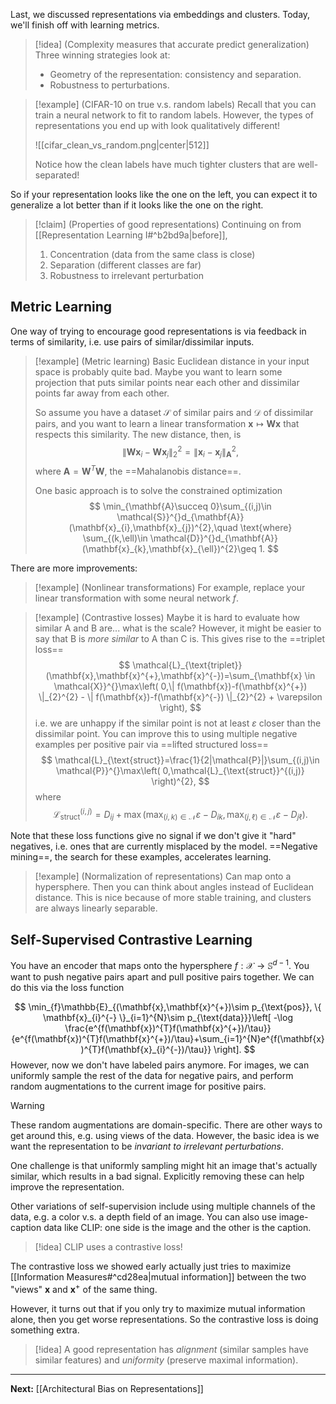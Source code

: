 Last, we discussed representations via embeddings and clusters. Today, we'll finish off with learning metrics.

> [!idea] (Complexity measures that accurate predict generalization)
> Three winning strategies look at:
> 
> * Geometry of the representation: consistency and separation.
> * Robustness to perturbations.

> [!example] (CIFAR-10 on true v.s. random labels)
> Recall that you can train a neural network to fit to random labels. However, the types of representations you end up with look qualitatively different!
> 
> ![[cifar_clean_vs_random.png|center|512]]
> 
> Notice how the clean labels have much tighter clusters that are well-separated!

So if your representation looks like the one on the left, you can expect it to generalize a lot better than if it looks like the one on the right.

> [!claim] (Properties of good representations)
> Continuing on from [[Representation Learning I#^b2bd9a|before]],
> 
> 1. Concentration (data from the same class is close)
> 2. Separation (different classes are far)
> 3. Robustness to irrelevant perturbation

## Metric Learning

One way of trying to encourage good representations is via feedback in terms of similarity, i.e. use pairs of similar/dissimilar inputs.

> [!example] (Metric learning)
> Basic Euclidean distance in your input space is probably quite bad. Maybe you want to learn some projection that puts similar points near each other and dissimilar points far away from each other.
> 
> So assume you have a dataset $\mathcal{S}$ of similar pairs and $\mathcal{D}$ of dissimilar pairs, and you want to learn a linear transformation $\mathbf{x}\mapsto \mathbf{W}\mathbf{x}$ that respects this similarity. The new distance, then, is
> $$
> \| \mathbf{W}\mathbf{x}_{i} - \mathbf{W}\mathbf{x}_{j} \|_{2}^{2} = \| \mathbf{x}_{i}-\mathbf{x}_{j} \|_{\mathbf{A}}^{2},
> $$
> where $\mathbf{A}=\mathbf{W}^{T}\mathbf{W}$, the ==Mahalanobis distance==.
> 
> One basic approach is to solve the constrained optimization
> $$
> \min_{\mathbf{A}\succeq 0}\sum_{(i,j)\in \mathcal{S}}^{}d_{\mathbf{A}}(\mathbf{x}_{i},\mathbf{x}_{j})^{2},\quad \text{where} \sum_{(k,\ell)\in \mathcal{D}}^{}d_{\mathbf{A}}(\mathbf{x}_{k},\mathbf{x}_{\ell})^{2}\geq 1.
> $$

There are more improvements:

> [!example] (Nonlinear transformations)
> For example, replace your linear transformation with some neural network $f$.

> [!example] (Contrastive losses)
> Maybe it is hard to evaluate how similar A and B are... what is the scale? However, it might be easier to say that B is *more similar* to A than C is. This gives rise to the ==triplet loss==
> $$
> \mathcal{L}_{\text{triplet}}(\mathbf{x},\mathbf{x}^{+},\mathbf{x}^{-})=\sum_{\mathbf{x} \in \mathcal{X}}^{}\max\left( 0,\| f(\mathbf{x})-f(\mathbf{x}^{+}) \|_{2}^{2} - \| f(\mathbf{x})-f(\mathbf{x}^{-}) \|_{2}^{2} + \varepsilon \right),
> $$
> i.e. we are unhappy if the similar point is not at least $\varepsilon$ closer than the dissimilar point. You can improve this to using multiple negative examples per positive pair via ==lifted structured loss==
> $$
> \mathcal{L}_{\text{struct}}=\frac{1}{2|\mathcal{P}|}\sum_{(i,j)\in \mathcal{P}}^{}\max\left( 0,\mathcal{L}_{\text{struct}}^{(i,j)} \right)^{2},
> $$
> where
> $$
> \mathcal{L}_{\text{struct}}^{(i,j)}=D_{ij}+\max\left( \max_{(i,k)\in \mathcal{N}}\varepsilon-D_{ik}, \max_{(j,\ell)\in \mathcal{N}}\varepsilon - D_{j\ell} \right).
> $$

Note that these loss functions give no signal if we don't give it "hard" negatives, i.e. ones that are currently misplaced by the model. ==Negative mining==, the search for these examples, accelerates learning. 

> [!example] (Normalization of representations)
> Can map onto a hypersphere. Then you can think about angles instead of Euclidean distance. This is nice because of more stable training, and clusters are always linearly separable.

## Self-Supervised Contrastive Learning

You have an encoder that maps onto the hypersphere $f:\mathcal{X}\to \mathbb{S}^{d-1}$. You want to push negative pairs apart and pull positive pairs together. We can do this via the loss function

$$
\min_{f}\mathbb{E}_{(\mathbf{x},\mathbf{x}^{+})\sim p_{\text{pos}}, \{ \mathbf{x}_{i}^{-} \}_{i=1}^{N}\sim p_{\text{data}}}\left[ -\log \frac{e^{f(\mathbf{x})^{T}f(\mathbf{x}^{+})/\tau}}{e^{f(\mathbf{x})^{T}f(\mathbf{x}^{+})/\tau}+\sum_{i=1}^{N}e^{f(\mathbf{x})^{T}f(\mathbf{x}_{i}^{-})/\tau}} \right].
$$
However, now we don't have labeled pairs anymore. For images, we can uniformly sample the rest of the data for negative pairs, and perform random augmentations to the current image for positive pairs.

> [!warning]
> These random augmentations are domain-specific. There are other ways to get around this, e.g. using views of the data. However, the basic idea is we want the representation to be *invariant to irrelevant perturbations*.

One challenge is that uniformly sampling might hit an image that's actually similar, which results in a bad signal. Explicitly removing these can help improve the representation.

Other variations of self-supervision include using multiple channels of the data, e.g. a color v.s. a depth field of an image. You can also use image-caption data like CLIP: one side is the image and the other is the caption.

> [!idea]
> CLIP uses a contrastive loss!

The contrastive loss we showed early actually just tries to maximize [[Information Measures#^cd28ea|mutual information]] between the two "views" $\mathbf{x}$ and $\mathbf{x}^{+}$ of the same thing.

However, it turns out that if you only try to maximize mutual information alone, then you get worse representations. So the contrastive loss is doing something extra. 

> [!idea]
> A good representation has *alignment* (similar samples have similar features) and *uniformity* (preserve maximal information).

---

**Next:** [[Architectural Bias on Representations]]